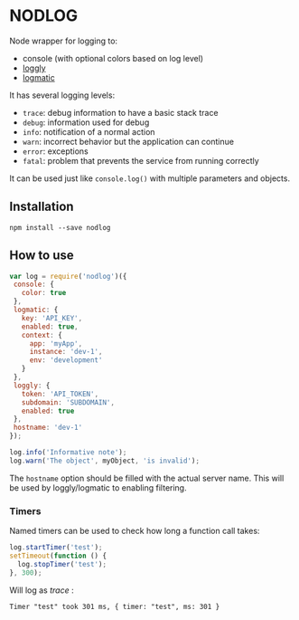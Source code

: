 # NODLOG

Node wrapper for logging to:

- console (with optional colors based on log level)
- [loggly](https://www.loggly.com)
- [logmatic](http://www.logmatic.io)

It has several logging levels:

- `trace`: debug information to have a basic stack trace
- `debug`: information used for debug
- `info`: notification of a normal action
- `warn`: incorrect behavior but the application can continue
- `error`: exceptions
- `fatal`: problem that prevents the service from running correctly

It can be used just like `console.log()` with multiple parameters and
objects.

## Installation

```shell
npm install --save nodlog
```

## How to use

```javascript
var log = require('nodlog')({
 console: {
   color: true
 },
 logmatic: {
   key: 'API_KEY',
   enabled: true,
   context: {
     app: 'myApp',
     instance: 'dev-1',
     env: 'development'
   }
 },
 loggly: {
   token: 'API_TOKEN',
   subdomain: 'SUBDOMAIN',
   enabled: true
 },
 hostname: 'dev-1'
});

log.info('Informative note');
log.warn('The object', myObject, 'is invalid');
```

The `hostname` option should be filled with the actual server name.
This will be used by loggly/logmatic to enabling filtering.

### Timers

Named timers can be used to check how long a function call takes:

```javascript
log.startTimer('test');
setTimeout(function () {
  log.stopTimer('test');
}, 300);
```

Will log as _trace_ :

`Timer "test" took 301 ms, { timer: "test", ms: 301 }`
